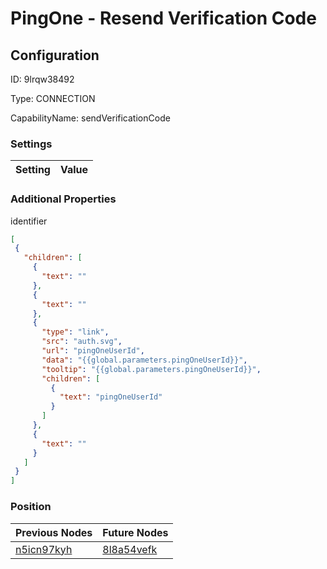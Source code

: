 # PingOne - Resend Verification Code
## Configuration
ID:  9lrqw38492

Type: CONNECTION 

CapabilityName: sendVerificationCode

### Settings
| Setting | Value  |
| :------------------------ | ---------------------------------------- |
 




### Additional Properties
identifier
 ```json 
[
  {
    "children": [
      {
        "text": ""
      },
      {
        "text": ""
      },
      {
        "type": "link",
        "src": "auth.svg",
        "url": "pingOneUserId",
        "data": "{{global.parameters.pingOneUserId}}",
        "tooltip": "{{global.parameters.pingOneUserId}}",
        "children": [
          {
            "text": "pingOneUserId"
          }
        ]
      },
      {
        "text": ""
      }
    ]
  }
]
```




### Position
| Previous Nodes | Future Nodes |
| :------------- | ------------ |
| [n5icn97kyh](./n5icn97kyh.md) | [8l8a54vefk](./8l8a54vefk.md) |